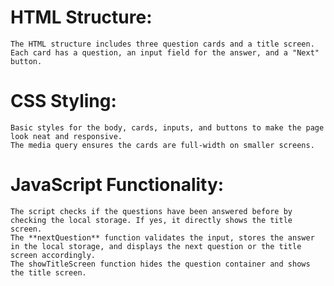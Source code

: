 # HTML Structure:

    The HTML structure includes three question cards and a title screen.
    Each card has a question, an input field for the answer, and a "Next" button.

# CSS Styling:

    Basic styles for the body, cards, inputs, and buttons to make the page look neat and responsive.
    The media query ensures the cards are full-width on smaller screens.

# JavaScript Functionality:

    The script checks if the questions have been answered before by checking the local storage. If yes, it directly shows the title screen.
    The **nextQuestion** function validates the input, stores the answer in the local storage, and displays the next question or the title screen accordingly.
    The showTitleScreen function hides the question container and shows the title screen.
